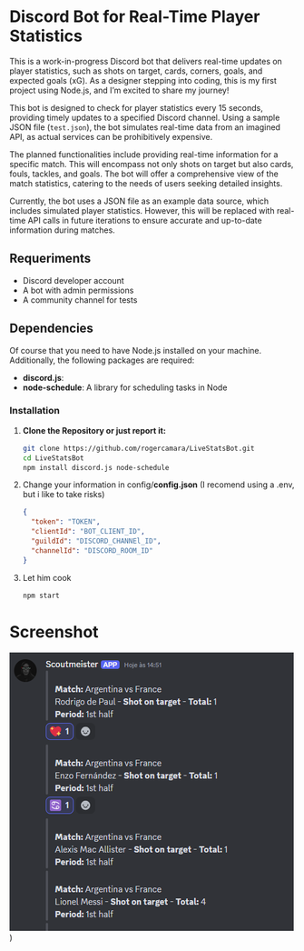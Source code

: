 # Discord Bot for Real-Time Player Statistics

This is a work-in-progress Discord bot that delivers real-time updates on player statistics, such as shots on target, cards, corners, goals, and expected goals (xG). As a designer stepping into coding, this is my first project using Node.js, and I’m excited to share my journey!

This bot is designed to check for player statistics every 15 seconds, providing timely updates to a specified Discord channel. Using a sample JSON file (`test.json`), the bot simulates real-time data from an imagined API, as actual services can be prohibitively expensive. 

The planned functionalities include providing real-time information for a specific match. This will encompass not only shots on target but also cards, fouls, tackles, and goals. The bot will offer a comprehensive view of the match statistics, catering to the needs of users seeking detailed insights.

Currently, the bot uses a JSON file as an example data source, which includes simulated player statistics. However, this will be replaced with real-time API calls in future iterations to ensure accurate and up-to-date information during matches. 

## Requeriments

- Discord developer account
- A bot with admin permissions 
- A community channel for tests

## Dependencies

Of course that you need to have Node.js installed on your machine. Additionally, the following packages are required:

- **discord.js**: 
- **node-schedule**: A library for scheduling tasks in Node

### Installation

1. **Clone the Repository or just report it:**

   ```bash
   git clone https://github.com/rogercamara/LiveStatsBot.git
   cd LiveStatsBot
   npm install discord.js node-schedule
   ```

2. Change your information in config/**config.json** (I recomend using a .env, but i like to take risks)

   ```json
   {
     "token": "TOKEN",
     "clientId": "BOT_CLIENT_ID",
     "guildId": "DISCORD_CHANNEl_ID",
     "channelId": "DISCORD_ROOM_ID"
   }
   ```


3. Let him cook

   ```bash
   npm start
   ```

# Screenshot
![alt text](https://raw.githubusercontent.com/rogercamara/LiveStatsBot/refs/heads/main/screenshot.jpg))

